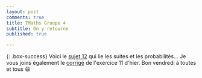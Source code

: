 ```yaml
---
layout: post
comments: true
title: TMaths Groupe 4
subtitle: On y retourne
published: true

---
```




{: .box-success}
Voici le [sujet 12](https://github.com/raveluz/raveluz.github.io/blob/master/pdf/Jour12.pdf) qui lie les suites et les probabilités...
Je vous joins également le [corrigé](https://github.com/raveluz/raveluz.github.io/blob/master/pdf/Correction.Jour11.pdf) de l'exercice 11 d'hier. Bon vendredi à toutes et tous :laughing:
